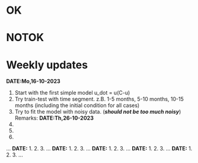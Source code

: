# OK



# NOTOK



# Weekly updates

**DATE:Mo,16-10-2023**
1. Start with the first simple model u_dot = u(C-u)
2. Try train-test with time segment. z.B. 1-5 months, 5-10 months, 10-15 months (including the initial condition for all cases)
3. Try to fit the model with noisy data. (***should not be too much noisy***)
Remarks: 
**DATE:Th,26-10-2023**
1.
2.
3.
...
**DATE:**
1.
2.
3.
...
**DATE:**
1.
2.
3.
...
**DATE:**
1.
2.
3.
...
**DATE:**
1.
2.
3.
...
**DATE:**
1.
2.
3.
...
